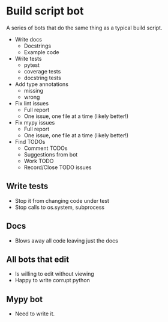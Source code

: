# Build script bot

A series of bots that do the same thing as a typical build script.

- Write docs
  - Docstrings
  - Example code
- Write tests
  - pytest
  - coverage tests
  - docstring tests
- Add type annotations
  - missing
  - wrong
- Fix lint issues
  - Full report
  - One issue, one file at a time (likely better!)
- Fix mypy issues
  - Full report
  - One issue, one file at a time (likely better!)
- Find TODOs
  - Comment TODOs
  - Suggestions from bot
  - Work TODO
  - Record/Close TODO issues

## Write tests

- Stop it from changing code under test
- Stop calls to os.system, subprocess

## Docs

- Blows away all code leaving just the docs

## All bots that edit

- Is willing to edit without viewing
- Happy to write corrupt python

## Mypy bot

- Need to write it.
